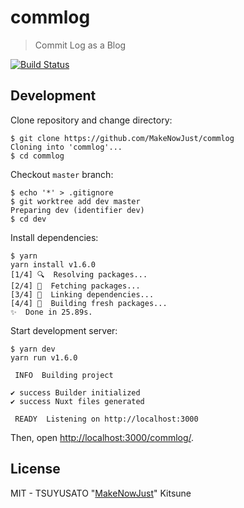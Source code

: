 # commlog

> Commit Log as a Blog

[![Build Status][travis-badge]](https://travis-ci.org/MakeNowJust/commlog)

## Development

Clone repository and change directory:

```console
$ git clone https://github.com/MakeNowJust/commlog
Cloning into 'commlog'...
$ cd commlog
```

Checkout `master` branch:

```console
$ echo '*' > .gitignore
$ git worktree add dev master
Preparing dev (identifier dev)
$ cd dev
```

Install dependencies:

```console
$ yarn
yarn install v1.6.0
[1/4] 🔍  Resolving packages...
[2/4] 🚚  Fetching packages...
[3/4] 🔗  Linking dependencies...
[4/4] 📃  Building fresh packages...
✨  Done in 25.89s.
```

Start development server:

```console
$ yarn dev
yarn run v1.6.0

 INFO  Building project

✔ success Builder initialized
✔ success Nuxt files generated

 READY  Listening on http://localhost:3000
```

Then, open <http://localhost:3000/commlog/>.

## License

MIT - TSUYUSATO "[MakeNowJust]" Kitsune

[makenowjust]: https://github.com/MakeNowJust

[travis-badge]: https://img.shields.io/travis/MakeNowJust/commlog/master.svg?style=for-the-badge&logo=travis
